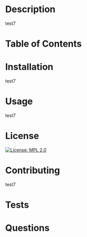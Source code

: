 
# Description
test7
# Table of Contents
# Installation
test7
# Usage
test7
# License
[![License: MPL 2.0](https://img.shields.io/badge/License-MPL%202.0-brightgreen.svg)](https://opensource.org/licenses/MPL-2.0)
# Contributing
test7
# Tests
# Questions